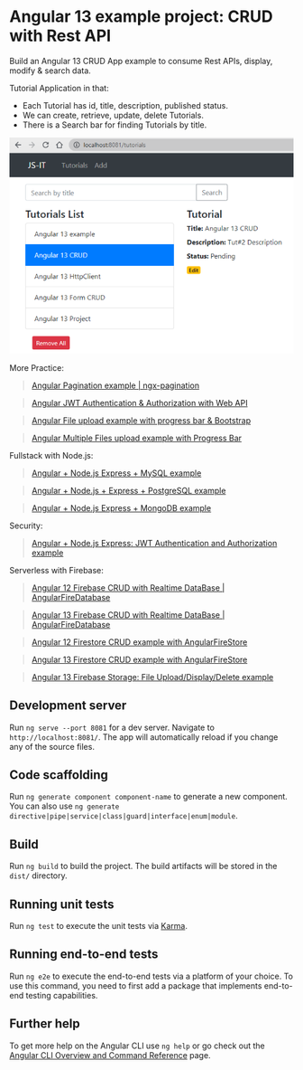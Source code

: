 # Angular 13 example project: CRUD with Rest API

Build an Angular 13 CRUD App example to consume Rest APIs, display, modify & search data.

Tutorial Application in that:
- Each Tutorial has id, title, description, published status.
- We can create, retrieve, update, delete Tutorials.
- There is a Search bar for finding Tutorials by title.

![angular-13-example-crud-app](angular-13-example-crud-app.png)

More Practice:
> [Angular Pagination example | ngx-pagination](https://www.github.com/JS-IT/angular-12-pagination-ngx/)

> [Angular JWT Authentication & Authorization with Web API](https://www.github.com/JS-IT/angular-12-jwt-auth/)

> [Angular File upload example with progress bar & Bootstrap](https://www.github.com/JS-IT/angular-12-file-upload/)

> [Angular Multiple Files upload example with Progress Bar](https://www.github.com/JS-IT/angular-12-multiple-file-upload/)

Fullstack with Node.js:

> [Angular + Node.js Express + MySQL example](https://www.github.com/JS-IT/angular-12-node-js-express-mysql/)

> [Angular + Node.js + Express + PostgreSQL example](https://www.github.com/JS-IT/angular-12-node-js-express-postgresql/)

> [Angular + Node.js Express + MongoDB example](https://www.github.com/JS-IT/angular-12-mongodb-node-js-express/)

Security:
> [Angular + Node.js Express: JWT Authentication and Authorization example](https://www.github.com/JS-IT/node-js-angular-12-jwt-auth/)

Serverless with Firebase:
> [Angular 12 Firebase CRUD with Realtime DataBase | AngularFireDatabase](https://github.com/JS-IT/angular-12-firebase-crud/)

> [Angular 13 Firebase CRUD with Realtime DataBase | AngularFireDatabase](https://github.com/JS-IT/angular-13-firebase-crud/)

> [Angular 12 Firestore CRUD example with AngularFireStore](https://github.com/JS-IT/angular-12-firestore-crud/)

> [Angular 13 Firestore CRUD example with AngularFireStore](https://github.com/JS-IT/angular-13-firestore-crud/)

> [Angular 13 Firebase Storage: File Upload/Display/Delete example](https://github.com/JS-IT/angular-13-file-upload-firebase-storage/)

## Development server

Run `ng serve --port 8081` for a dev server. Navigate to `http://localhost:8081/`. The app will automatically reload if you change any of the source files.

## Code scaffolding

Run `ng generate component component-name` to generate a new component. You can also use `ng generate directive|pipe|service|class|guard|interface|enum|module`.

## Build

Run `ng build` to build the project. The build artifacts will be stored in the `dist/` directory.

## Running unit tests

Run `ng test` to execute the unit tests via [Karma](https://karma-runner.github.io).

## Running end-to-end tests

Run `ng e2e` to execute the end-to-end tests via a platform of your choice. To use this command, you need to first add a package that implements end-to-end testing capabilities.

## Further help

To get more help on the Angular CLI use `ng help` or go check out the [Angular CLI Overview and Command Reference](https://angular.io/cli) page.